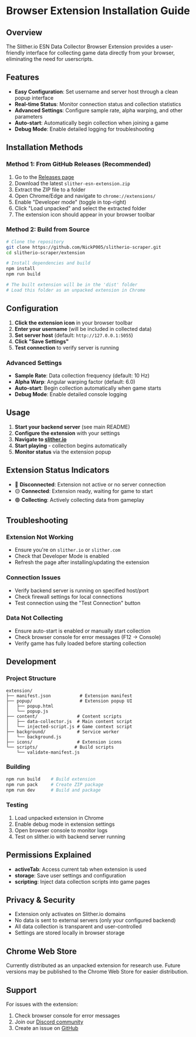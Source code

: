 # Browser Extension Installation Guide

## Overview

The Slither.io ESN Data Collector Browser Extension provides a user-friendly interface for collecting game data directly from your browser, eliminating the need for userscripts.

## Features

- **Easy Configuration**: Set username and server host through a clean popup interface
- **Real-time Status**: Monitor connection status and collection statistics
- **Advanced Settings**: Configure sample rate, alpha warping, and other parameters
- **Auto-start**: Automatically begin collection when joining a game
- **Debug Mode**: Enable detailed logging for troubleshooting

## Installation Methods

### Method 1: From GitHub Releases (Recommended)

1. Go to the [Releases page](https://github.com/NickP005/slitherio-scraper/releases)
2. Download the latest `slither-esn-extension.zip`
3. Extract the ZIP file to a folder
4. Open Chrome/Edge and navigate to `chrome://extensions/`
5. Enable "Developer mode" (toggle in top-right)
6. Click "Load unpacked" and select the extracted folder
7. The extension icon should appear in your browser toolbar

### Method 2: Build from Source

```bash
# Clone the repository
git clone https://github.com/NickP005/slitherio-scraper.git
cd slitherio-scraper/extension

# Install dependencies and build
npm install
npm run build

# The built extension will be in the 'dist' folder
# Load this folder as an unpacked extension in Chrome
```

## Configuration

1. **Click the extension icon** in your browser toolbar
2. **Enter your username** (will be included in collected data)
3. **Set server host** (default: `http://127.0.0.1:5055`)
4. **Click "Save Settings"**
5. **Test connection** to verify server is running

### Advanced Settings

- **Sample Rate**: Data collection frequency (default: 10 Hz)
- **Alpha Warp**: Angular warping factor (default: 6.0)
- **Auto-start**: Begin collection automatically when game starts
- **Debug Mode**: Enable detailed console logging

## Usage

1. **Start your backend server** (see main README)
2. **Configure the extension** with your settings
3. **Navigate to [slither.io](https://slither.io)**
4. **Start playing** - collection begins automatically
5. **Monitor status** via the extension popup

## Extension Status Indicators

- 🔴 **Disconnected**: Extension not active or no server connection
- 🟡 **Connected**: Extension ready, waiting for game to start
- 🟢 **Collecting**: Actively collecting data from gameplay

## Troubleshooting

### Extension Not Working
- Ensure you're on `slither.io` or `slither.com`
- Check that Developer Mode is enabled
- Refresh the page after installing/updating the extension

### Connection Issues
- Verify backend server is running on specified host/port
- Check firewall settings for local connections
- Test connection using the "Test Connection" button

### Data Not Collecting
- Ensure auto-start is enabled or manually start collection
- Check browser console for error messages (F12 → Console)
- Verify game has fully loaded before starting collection

## Development

### Project Structure

```
extension/
├── manifest.json           # Extension manifest
├── popup/                  # Extension popup UI
│   ├── popup.html
│   └── popup.js
├── content/               # Content scripts
│   ├── data-collector.js  # Main content script
│   └── injected-script.js # Game context script
├── background/            # Service worker
│   └── background.js
├── icons/                 # Extension icons
└── scripts/              # Build scripts
    └── validate-manifest.js
```

### Building

```bash
npm run build    # Build extension
npm run pack     # Create ZIP package
npm run dev      # Build and package
```

### Testing

1. Load unpacked extension in Chrome
2. Enable debug mode in extension settings
3. Open browser console to monitor logs
4. Test on slither.io with backend server running

## Permissions Explained

- **activeTab**: Access current tab when extension is used
- **storage**: Save user settings and configuration
- **scripting**: Inject data collection scripts into game pages

## Privacy & Security

- Extension only activates on Slither.io domains
- No data is sent to external servers (only your configured backend)
- All data collection is transparent and user-controlled
- Settings are stored locally in browser storage

## Chrome Web Store

Currently distributed as an unpacked extension for research use. Future versions may be published to the Chrome Web Store for easier distribution.

## Support

For issues with the extension:
1. Check browser console for error messages
2. Join our [Discord community](https://discord.gg/Q5jM8HJhNT)
3. Create an issue on [GitHub](https://github.com/NickP005/slitherio-scraper/issues)